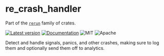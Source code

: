 # re_crash_handler

Part of the [`rerun`](https://github.com/rerun-io/rerun) family of crates.

[![Latest version](https://img.shields.io/crates/v/re_crash_handler.svg)](https://crates.io/crates/utils/re_crash_handler)
[![Documentation](https://docs.rs/re_crash_handler/badge.svg)](https://docs.rs/re_crash_handler)
![MIT](https://img.shields.io/badge/license-MIT-blue.svg)
![Apache](https://img.shields.io/badge/license-Apache-blue.svg)

Detect and handle signals, panics, and other crashes, making sure to log them and optionally send them off to analytics.
